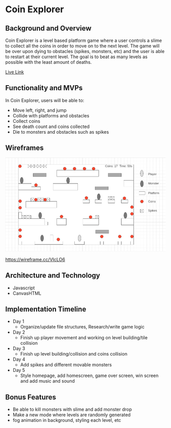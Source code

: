 
# Coin Explorer

## Background and Overview

Coin Explorer is a level based platform game where a user controls a slime to collect all the coins in order to move on to the next level. The game will be over upon dying to obstacles (spikes, monsters, etc) and the user is able to restart at their current level. The goal is to beat as many levels as possible with the least amount of deaths.

[Live Link](https://chenq7.github.io/CoinExplorer/)

## Functionality and MVPs

In Coin Explorer, users will be able to:
* Move left, right, and jump
* Collide with platforms and obstacles
* Collect coins
* See death count and coins collected
* Die to monsters and obstacles such as spikes 

## Wireframes

![](src/images/sample_stage.png)

https://wireframe.cc/VIcLO6

## Architecture and Technology

* Javascript
* CanvasHTML

## Implementation Timeline

* Day 1
  * Organize/update file structures, Research/write game logic
* Day 2
  * Finish up player movement and working on level building/tile collision
* Day 3
  * Finish up level building/collision and coins collision
* Day 4
  * Add spikes and different movable monsters
* Day 5 
  * Style homepage, add homescreen, game over screen, win screen and add music and sound

## Bonus Features

* Be able to kill monsters with slime and add monster drop
* Make a new mode where levels are randomly generated
* fog animation in background, styling each level, etc

